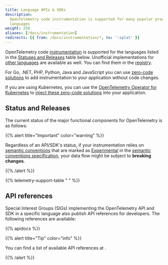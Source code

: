 ```yaml
---
title: Language APIs & SDKs
description:
  OpenTelemetry code instrumentation is supported for many popular programming
  languages
weight: 250
aliases: [/docs/instrumentation]
redirects: [{ from: /docs/instrumentation/*, to: ':splat' }]
---
```


OpenTelemetry code [instrumentation][] is supported for the languages listed in
the [Statuses and Releases](#status-and-releases) table below. Unofficial
implementations for [other languages](/docs/languages/other) are available as
well. You can find them in the [registry](/ecosystem/registry/).

For Go, .NET, PHP, Python, Java and JavaScript you can use
[zero-code solutions](/docs/zero-code) to add instrumentation to your
application without code changes.

If you are using Kubernetes, you can use the [OpenTelemetry Operator for
Kubernetes][otel-op] to [inject these zero-code solutions][zero-code] into your
application.

## Status and Releases

The current status of the major functional components for OpenTelemetry is as
follows:

{{% alert title="Important" color="warning" %}}

Regardless of an API/SDK's status, if your instrumentation relies on [semantic
conventions] that are marked as [Experimental] in the [semantic conventions
specification], your data flow might be subject to **breaking changes**.

[semantic conventions]: /docs/concepts/semantic-conventions/
[Experimental]: /docs/specs/otel/document-status/
[semantic conventions specification]: /docs/specs/semconv/

{{% /alert %}}

{{% telemetry-support-table " " %}}

## API references

Special Interest Groups (SIGs) implementing the OpenTelemetry API and SDK in a
specific language also publish API references for developers. The following
references are available:

{{% apidocs %}}

{{% alert title="Tip" color="info" %}}

You can find a list of available API references at </api-docs>.

{{% /alert %}}

[zero-code]: /docs/kubernetes/operator/automatic/
[instrumentation]: /docs/concepts/instrumentation/
[otel-op]: /docs/kubernetes/operator/
